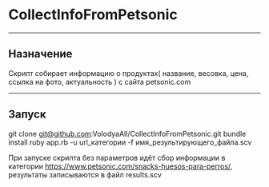 # CollectInfoFromPetsonic
***
## Назначение
Скрипт собирает информацию о продуктах( название, весовка, цена, ссылка на фото, актуальность ) с сайта petsonic.com
***
## Запуск
git clone git@github.com:VolodyaAll/CollectInfoFromPetsonic.git
bundle install
ruby app.rb -u url_категории -f имя_результирующего_файла.scv

При запуске скрипта без параметров идёт сбор информации в категории https://www.petsonic.com/snacks-huesos-para-perros/, результаты записываются в файл results.scv


